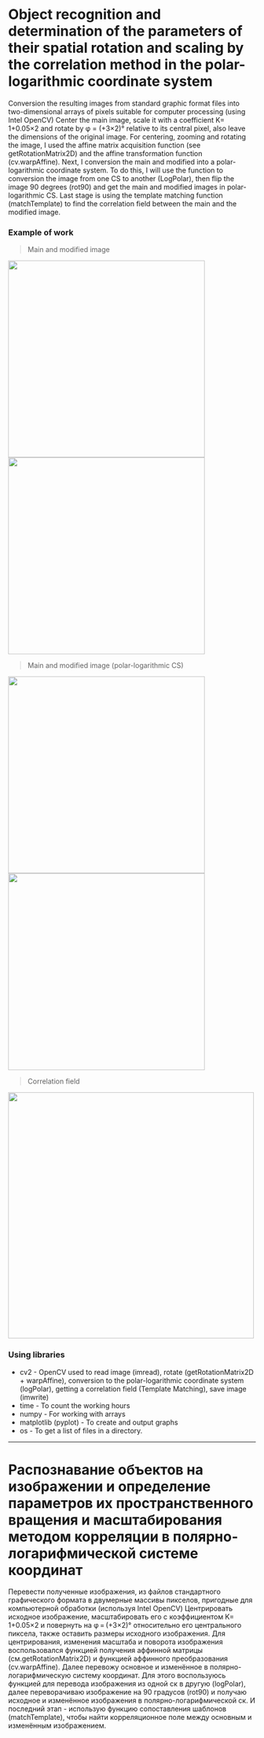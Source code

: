 # Object recognition and determination of the parameters of their spatial rotation and scaling by the correlation method in the polar-logarithmic coordinate system

Conversion  the resulting images from standard graphic format files into two-dimensional arrays of pixels suitable for computer processing (using Intel OpenCV)
Center the main image, scale it with a coefficient K= 1+0.05×2 and rotate by φ = (+3×2)° relative to its central pixel, also leave the dimensions of the original image. For centering, zooming and rotating the image, I used the affine matrix acquisition function (see getRotationMatrix2D) and the affine transformation function (cv.warpAffine).
Next, I conversion the main and modified into a polar-logarithmic coordinate system. To do this, I will use the function to conversion the image from one CS to another (LogPolar), then flip the image 90 degrees (rot90) and get the main and modified images in polar-logarithmic CS.
Last stage is using the template matching function (matchTemplate) to find the correlation field between the main and the modified image.

### Example of work
> Main and modified image

<img src="https://user-images.githubusercontent.com/66872084/199547033-0ff68a96-07dc-4707-8672-5b33989b8dc6.jpg" width="400"> <img src="https://user-images.githubusercontent.com/66872084/199547077-3eb6a776-cc17-483c-9d08-c6162e379a50.jpg" width="400">

> Main and modified image (polar-logarithmic CS)

<img src="https://user-images.githubusercontent.com/66872084/199549324-280efe5d-8b3b-4f39-a11c-af7d066b50fa.jpg" width="400"> <img src="https://user-images.githubusercontent.com/66872084/199549333-5c22da8e-07a7-4022-baf5-f5ce60b39368.jpg" width="400">

> Correlation field
<img src="https://user-images.githubusercontent.com/66872084/199550113-af52d347-eb47-4eab-95df-a289fd2fd46d.jpg" width="500">

### Using libraries
- cv2 - OpenCV used to read image (imread), rotate (getRotationMatrix2D + warpAffine), conversion to the polar-logarithmic coordinate system (logPolar), getting a correlation field (Template Matching), save image (imwrite)
- time - To count the working hours
- numpy - For working with arrays
- matplotlib (pyplot) - To create and output graphs
- os - To get a list of files in a directory.
____

# Распознавание объектов на изображении и определение параметров их пространственного вращения и масштабирования методом корреляции в полярно-логарифмической системе координат

Перевести полученные изображения, из файлов стандартного графического формата в двумерные массивы пикселов, пригодные для компьютерной обработки (используя Intel OpenCV)
Центрировать исходное изображение, масштабировать его с коэффициентом K= 1+0.05×2 и повернуть на φ = (+3×2)° относительно его центрального пиксела, также оставить размеры исходного изображения. Для центрирования, изменения масштаба и поворота изображения воспользовался функцией получения аффинной матрицы (см.getRotationMatrix2D) и функцией аффинного преобразования (cv.warpAffine).
Далее перевожу основное и изменённое в полярно-логарифмическую систему координат. Для этого воспользуюсь функцией для перевода изображения из одной ск в другую (logPolar), далее переворачиваю изображение на 90 градусов (rot90) и получаю исходное и изменённое изображения в полярно-логарифмической ск.
И последний этап - использую функцию сопоставления шаблонов (matchTemplate), чтобы найти корреляционное поле между основным и изменённым изображением.
